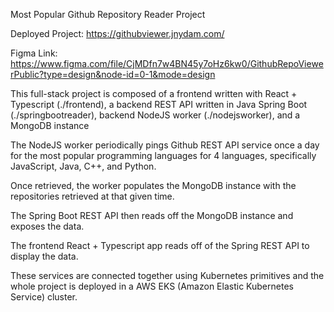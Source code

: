 Most Popular Github Repository Reader Project

Deployed Project: https://githubviewer.jnydam.com/

Figma Link: https://www.figma.com/file/CjMDfn7w4BN45y7oHz6kw0/GithubRepoViewerPublic?type=design&node-id=0-1&mode=design

This full-stack project is composed of a frontend written with React + Typescript (./frontend),
a backend REST API written in Java Spring Boot (./springbootreader), backend NodeJS worker (./nodejsworker),
and a MongoDB instance

The NodeJS worker periodically pings Github REST API service once a day for the most popular programming languages for 4
languages, specifically JavaScript, Java, C++, and Python.

Once retrieved, the worker populates the MongoDB instance with the repositories retrieved at that given time.

The Spring Boot REST API then reads off the MongoDB instance and exposes the data.

The frontend React + Typescript app reads off of the Spring REST API to display the data.

These services are connected together using Kubernetes primitives and the whole project is deployed in a AWS EKS (Amazon Elastic Kubernetes Service) cluster.
